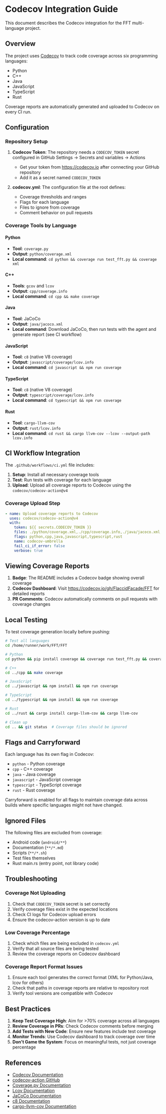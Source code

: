 # Codecov Integration Guide

This document describes the Codecov integration for the FFT multi-language project.

## Overview

The project uses [Codecov](https://codecov.io) to track code coverage across six programming languages:
- Python
- C++
- Java
- JavaScript
- TypeScript
- Rust

Coverage reports are automatically generated and uploaded to Codecov on every CI run.

## Configuration

### Repository Setup

1. **Codecov Token**: The repository needs a `CODECOV_TOKEN` secret configured in GitHub Settings → Secrets and variables → Actions
   - Get your token from https://codecov.io after connecting your GitHub repository
   - Add it as a secret named `CODECOV_TOKEN`

2. **codecov.yml**: The configuration file at the root defines:
   - Coverage thresholds and ranges
   - Flags for each language
   - Files to ignore from coverage
   - Comment behavior on pull requests

### Coverage Tools by Language

#### Python
- **Tool**: `coverage.py`
- **Output**: `python/coverage.xml`
- **Local command**: `cd python && coverage run test_fft.py && coverage xml`

#### C++
- **Tools**: `gcov` and `lcov`
- **Output**: `cpp/coverage.info`
- **Local command**: `cd cpp && make coverage`

#### Java
- **Tool**: JaCoCo
- **Output**: `java/jacoco.xml`
- **Local command**: Download JaCoCo, then run tests with the agent and generate report (see CI workflow)

#### JavaScript
- **Tool**: `c8` (native V8 coverage)
- **Output**: `javascript/coverage/lcov.info`
- **Local command**: `cd javascript && npm run coverage`

#### TypeScript
- **Tool**: `c8` (native V8 coverage)
- **Output**: `typescript/coverage/lcov.info`
- **Local command**: `cd typescript && npm run coverage`

#### Rust
- **Tool**: `cargo-llvm-cov`
- **Output**: `rust/lcov.info`
- **Local command**: `cd rust && cargo llvm-cov --lcov --output-path lcov.info`

## CI Workflow Integration

The `.github/workflows/ci.yml` file includes:

1. **Setup**: Install all necessary coverage tools
2. **Test**: Run tests with coverage for each language
3. **Upload**: Upload all coverage reports to Codecov using the `codecov/codecov-action@v4`

### Coverage Upload Step

```yaml
- name: Upload coverage reports to Codecov
  uses: codecov/codecov-action@v4
  with:
    token: ${{ secrets.CODECOV_TOKEN }}
    files: ./python/coverage.xml,./cpp/coverage.info,./java/jacoco.xml,./javascript/coverage/lcov.info,./typescript/coverage/lcov.info,./rust/lcov.info
    flags: python,cpp,java,javascript,typescript,rust
    name: codecov-umbrella
    fail_ci_if_error: false
    verbose: true
```

## Viewing Coverage Reports

1. **Badge**: The README includes a Codecov badge showing overall coverage
2. **Codecov Dashboard**: Visit https://codecov.io/gh/FlaccidFacade/FFT for detailed reports
3. **PR Comments**: Codecov automatically comments on pull requests with coverage changes

## Local Testing

To test coverage generation locally before pushing:

```bash
# Test all languages
cd /home/runner/work/FFT/FFT

# Python
cd python && pip install coverage && coverage run test_fft.py && coverage report

# C++
cd ../cpp && make coverage

# JavaScript
cd ../javascript && npm install && npm run coverage

# TypeScript
cd ../typescript && npm install && npm run coverage

# Rust
cd ../rust && cargo install cargo-llvm-cov && cargo llvm-cov

# Clean up
cd .. && git status  # Coverage files should be ignored
```

## Flags and Carryforward

Each language has its own flag in Codecov:
- `python` - Python coverage
- `cpp` - C++ coverage
- `java` - Java coverage
- `javascript` - JavaScript coverage
- `typescript` - TypeScript coverage
- `rust` - Rust coverage

Carryforward is enabled for all flags to maintain coverage data across builds where specific languages might not have changed.

## Ignored Files

The following files are excluded from coverage:
- Android code (`android/**`)
- Documentation (`**/*.md`)
- Scripts (`**/*.sh`)
- Test files themselves
- Rust main.rs (entry point, not library code)

## Troubleshooting

### Coverage Not Uploading

1. Check that `CODECOV_TOKEN` secret is set correctly
2. Verify coverage files exist in the expected locations
3. Check CI logs for Codecov upload errors
4. Ensure the codecov-action version is up to date

### Low Coverage Percentage

1. Check which files are being excluded in `codecov.yml`
2. Verify that all source files are being tested
3. Review the coverage reports on Codecov dashboard

### Coverage Report Format Issues

1. Ensure each tool generates the correct format (XML for Python/Java, lcov for others)
2. Check that paths in coverage reports are relative to repository root
3. Verify tool versions are compatible with Codecov

## Best Practices

1. **Keep Test Coverage High**: Aim for >70% coverage across all languages
2. **Review Coverage in PRs**: Check Codecov comments before merging
3. **Add Tests with New Code**: Ensure new features include test coverage
4. **Monitor Trends**: Use Codecov dashboard to track coverage over time
5. **Don't Game the System**: Focus on meaningful tests, not just coverage percentage

## References

- [Codecov Documentation](https://docs.codecov.com/)
- [codecov-action GitHub](https://github.com/codecov/codecov-action)
- [Coverage.py Documentation](https://coverage.readthedocs.io/)
- [Lcov Documentation](http://ltp.sourceforge.net/coverage/lcov.php)
- [JaCoCo Documentation](https://www.jacoco.org/jacoco/trunk/doc/)
- [c8 Documentation](https://github.com/bcoe/c8)
- [cargo-llvm-cov Documentation](https://github.com/taiki-e/cargo-llvm-cov)
